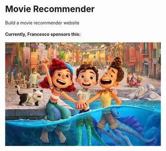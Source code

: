 # Movie Recommender
Build a movie recommender website


#### Currently, Francesco sponsors this: 

![pixar-luca-013.jpeg](pixar-luca-013.jpeg)
